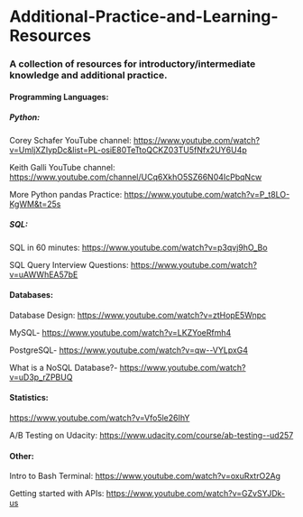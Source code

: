 # Additional-Practice-and-Learning-Resources
### A collection of resources for introductory/intermediate knowledge and additional practice.

#### Programming Languages:
##### Python:
Corey Schafer YouTube channel: https://www.youtube.com/watch?v=UmljXZIypDc&list=PL-osiE80TeTtoQCKZ03TU5fNfx2UY6U4p

Keith Galli YouTube channel: https://www.youtube.com/channel/UCq6XkhO5SZ66N04IcPbqNcw

More Python pandas Practice: https://www.youtube.com/watch?v=P_t8LO-KgWM&t=25s

##### SQL:
SQL in 60 minutes: https://www.youtube.com/watch?v=p3qvj9hO_Bo

SQL Query Interview Questions: https://www.youtube.com/watch?v=uAWWhEA57bE

#### Databases:
Database Design: https://www.youtube.com/watch?v=ztHopE5Wnpc

MySQL- https://www.youtube.com/watch?v=LKZYoeRfmh4

PostgreSQL- https://www.youtube.com/watch?v=qw--VYLpxG4

What is a NoSQL Database?- https://www.youtube.com/watch?v=uD3p_rZPBUQ

#### Statistics:
https://www.youtube.com/watch?v=Vfo5le26IhY

A/B Testing on Udacity: https://www.udacity.com/course/ab-testing--ud257

#### Other:
Intro to Bash Terminal: https://www.youtube.com/watch?v=oxuRxtrO2Ag

Getting started with APIs: https://www.youtube.com/watch?v=GZvSYJDk-us
